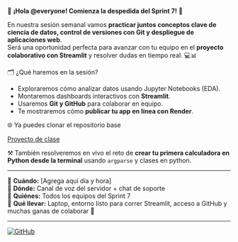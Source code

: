 🎉 **¡Hola @everyone! Comienza la despedida del  Sprint 7!** 🚀

En nuestra sesión semanal vamos  **practicar juntos conceptos clave de ciencia de datos, control de versiones con Git y despliegue de aplicaciones web**.  
Será una oportunidad perfecta para avanzar con tu equipo en el **proyecto colaborativo con Streamlit** y resolver dudas en tiempo real. 💻📊

🗂️ ¿Qué haremos en la sesión?
- Exploraremos cómo analizar datos usando Jupyter Notebooks (EDA).
- Montaremos dashboards interactivos con **Streamlit**.
- Usaremos **Git y GitHub** para colaborar en equipo.
- Te mostraremos cómo **publicar tu app en línea con Render**.

🌐 Ya puedes clonar el repositorio base 

[Proyecto de clase](https://github.com/Roms-tripleten/sp7_colaborative_project/tree/main)


⚒️ También resolveremos en vivo el reto de **crear tu primera calculadora en Python desde la terminal** usando `argparse` y clases en python.

---

📅 **Cuándo:** [Agrega aquí día y hora]  
📍 **Dónde:** Canal de voz del servidor + chat de soporte  
👥 **Quiénes:** Todos los equipos del Sprint 7  
📌 **Qué llevar:** Laptop, entorno listo para correr Streamlit, acceso a GitHub y muchas ganas de colaborar 🙌

---


[![GitHub](https://img.shields.io/badge/GitHub-Proyecto--Sprint%207-181717?logo=github)](https://github.com/Roms-tripleten/sp7_colaborative_project/tree/main)